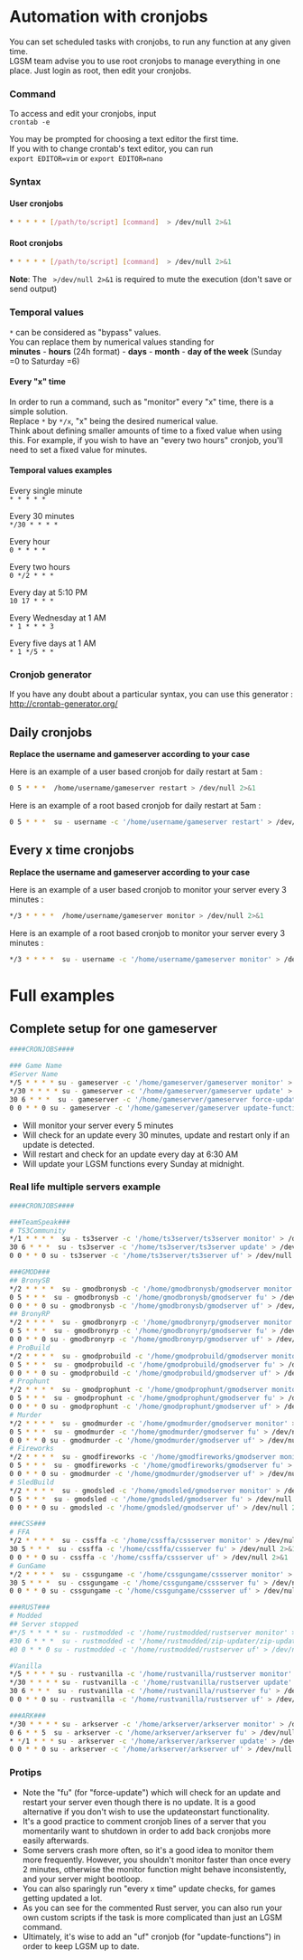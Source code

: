 # Automation with cronjobs
You can set scheduled tasks with cronjobs, to run any function at any given time.  
LGSM team advise you to use root cronjobs to manage everything in one place. Just login as root, then edit your cronjobs. 

### Command
To access and edit your cronjobs, input  
`crontab -e`

You may be prompted for choosing a text editor the first time.  
If you with to change crontab's text editor, you can run  
`export EDITOR=vim` or `export EDITOR=nano`

### Syntax

#### User cronjobs
````bash
* * * * * [/path/to/script] [command]  > /dev/null 2>&1
````

#### Root cronjobs
````bash
* * * * * [/path/to/script] [command]  > /dev/null 2>&1
````

**Note**: The ` >/dev/null 2>&1` is required to mute the execution (don't save or send output)

### Temporal values 
`*` can be considered as "bypass" values.  
You can replace them by numerical values standing for  
**minutes** - **hours** (24h format) - **days** - **month** - **day of the week** (Sunday =0 to Saturday =6)


#### Every "x" time
In order to run a command, such as "monitor" every "x" time, there is a simple solution.  
Replace `*` by `*/x`, "x" being the desired numerical value.  
Think about defining smaller amounts of time to a fixed value when using this. For example, if you wish to have an "every two hours" cronjob, you'll need to set a fixed value for minutes.

#### Temporal values examples
Every single minute    
`* * * * *`

Every 30 minutes  
`*/30 * * * *`

Every hour  
`0 * * * *`

Every two hours  
`0 */2 * * *`

Every day at 5:10 PM  
`10 17 * * *`


Every Wednesday at 1 AM   
`* 1 * * * 3`

Every five days at 1 AM  
`* 1 */5 * *`

### Cronjob generator

If you have any doubt about a particular syntax, you can use this generator : http://crontab-generator.org/

## Daily cronjobs

**Replace the username and gameserver according to your case**

Here is an example of a user based cronjob for daily restart at 5am : 

````bash
0 5 * * *  /home/username/gameserver restart > /dev/null 2>&1
````

Here is an example of a root based cronjob for daily restart at 5am : 

````bash
0 5 * * *  su - username -c '/home/username/gameserver restart' > /dev/null 2>&1
````

## Every x time cronjobs

**Replace the username and gameserver according to your case**

Here is an example of a user based cronjob to monitor your server every 3 minutes : 

````bash
*/3 * * * *  /home/username/gameserver monitor > /dev/null 2>&1
````

Here is an example of a root based cronjob to monitor your server every 3 minutes : 
````bash
*/3 * * * *  su - username -c '/home/username/gameserver monitor' > /dev/null 2>&1
````


# Full examples

## Complete setup for one gameserver

````bash
####CRONJOBS####

### Game Name
#Server Name
*/5 * * * * su - gameserver -c '/home/gameserver/gameserver monitor' > /dev/null 2>&1
*/30 * * * * su - gameserver -c '/home/gameserver/gameserver update' > /dev/null 2>&1
30 6 * * *  su - gameserver -c '/home/gameserver/gameserver force-update' > /dev/null 2>&1
0 0 * * 0 su - gameserver -c '/home/gameserver/gameserver update-functions' > /dev/null 2>&1
````

* Will monitor your server every 5 minutes
* Will check for an update every 30 minutes, update and restart only if an update is detected.
* Will restart and check for an update every day at 6:30 AM
* Will update your LGSM functions every Sunday at midnight.

### Real life multiple servers example

````bash
####CRONJOBS####

###TeamSpeak###
# TS3Community
*/1 * * * *  su - ts3server -c '/home/ts3server/ts3server monitor' > /dev/null 2>&1
30 6 * * *  su - ts3server -c '/home/ts3server/ts3server update' > /dev/null 2>&1
0 0 * * 0 su - ts3server -c '/home/ts3server/ts3server uf' > /dev/null 2>&1

###GMOD###
## BronySB
*/2 * * * *  su - gmodbronysb -c '/home/gmodbronysb/gmodserver monitor' > /dev/null 2>&1
0 5 * * *  su - gmodbronysb -c '/home/gmodbronysb/gmodserver fu' > /dev/null 2>&1
0 0 * * 0 su - gmodbronysb -c '/home/gmodbronysb/gmodserver uf' > /dev/null 2>&1
## BronyRP
*/2 * * * *  su - gmodbronyrp -c '/home/gmodbronyrp/gmodserver monitor' > /dev/null 2>&1
0 5 * * *  su - gmodbronyrp -c '/home/gmodbronyrp/gmodserver fu' > /dev/null 2>&1
0 0 * * 0 su - gmodbronyrp -c '/home/gmodbronyrp/gmodserver uf' > /dev/null 2>&1
# ProBuild
*/2 * * * *  su - gmodprobuild -c '/home/gmodprobuild/gmodserver monitor' > /dev/null 2>&1
0 5 * * *  su - gmodprobuild -c '/home/gmodprobuild/gmodserver fu' > /dev/null 2>&1
0 0 * * 0 su - gmodprobuild -c '/home/gmodprobuild/gmodserver uf' > /dev/null 2>&1
# Prophunt
*/2 * * * *  su - gmodprophunt -c '/home/gmodprophunt/gmodserver monitor' > /dev/null 2>&1
0 5 * * *  su - gmodprophunt -c '/home/gmodprophunt/gmodserver fu' > /dev/null 2>&1
0 0 * * 0 su - gmodprophunt -c '/home/gmodprophunt/gmodserver uf' > /dev/null 2>&1
# Murder
*/2 * * * *  su - gmodmurder -c '/home/gmodmurder/gmodserver monitor' > /dev/null 2>&1
0 5 * * *  su - gmodmurder -c '/home/gmodmurder/gmodserver fu' > /dev/null 2>&1
0 0 * * 0 su - gmodmurder -c '/home/gmodmurder/gmodserver uf' > /dev/null 2>&1
# Fireworks
*/2 * * * *  su - gmodfireworks -c '/home/gmodfireworks/gmodserver monitor' > /dev/null 2>&1
0 5 * * *  su - gmodfireworks -c '/home/gmodfireworks/gmodserver fu' > /dev/null 2>&1
0 0 * * 0 su - gmodmurder -c '/home/gmodmurder/gmodserver uf' > /dev/null 2>&1
# SledBuild
*/2 * * * *  su - gmodsled -c '/home/gmodsled/gmodserver monitor' > /dev/null 2>&1
0 5 * * *  su - gmodsled -c '/home/gmodsled/gmodserver fu' > /dev/null 2>&1
0 0 * * 0 su - gmodsled -c '/home/gmodsled/gmodserver uf' > /dev/null 2>&1

###CSS###
# FFA
*/2 * * * *  su - cssffa -c '/home/cssffa/cssserver monitor' > /dev/null 2>&1
30 5 * * *  su - cssffa -c '/home/cssffa/cssserver fu' > /dev/null 2>&1
0 0 * * 0 su - cssffa -c '/home/cssffa/cssserver uf' > /dev/null 2>&1
# GunGame
*/2 * * * *  su - cssgungame -c '/home/cssgungame/cssserver monitor' > /dev/null 2>&1
30 5 * * *  su - cssgungame -c '/home/cssgungame/cssserver fu' > /dev/null 2>&1
0 0 * * 0 su - cssgungame -c '/home/cssgungame/cssserver uf' > /dev/null 2>&1

###RUST###
# Modded
## Server stopped
#*/5 * * * * su - rustmodded -c '/home/rustmodded/rustserver monitor' > /dev/null 2>&1
#30 6 * * *  su - rustmodded -c '/home/rustmodded/zip-updater/zip-updater' > /dev/null 2>&1
#0 0 * * 0 su - rustmodded -c '/home/rustmodded/rustserver uf' > /dev/null 2>&1

#Vanilla
*/5 * * * * su - rustvanilla -c '/home/rustvanilla/rustserver monitor' > /dev/null 2>&1
*/30 * * * * su - rustvanilla -c '/home/rustvanilla/rustserver update' > /dev/null 2>&1
30 6 * * *  su - rustvanilla -c '/home/rustvanilla/rustserver fu' > /dev/null 2>&1
0 0 * * 0 su - rustvanilla -c '/home/rustvanilla/rustserver uf' > /dev/null 2>&1

###ARK###
*/30 * * * * su - arkserver -c '/home/arkserver/arkserver monitor' > /dev/null 2>&1
0 6 * * 5  su - arkserver -c '/home/arkserver/arkserver fu' > /dev/null 2>&1
* */1 * * * su - arkserver -c '/home/arkserver/arkserver update' > /dev/null 2>&1
0 0 * * 0 su - arkserver -c '/home/arkserver/arkserver uf' > /dev/null 2>&1
````

### Protips
* Note the "fu" (for "force-update") which will check for an update and restart your server even though there is no update. It is a good alternative if you don't wish to use the updateonstart functionality.
* It's a good practice to comment cronjob lines of a server that you momentarily want to shutdown in order to add back cronjobs more easily afterwards.
* Some servers crash more often, so it's a good idea to monitor them more frequently. However, you shouldn't monitor faster than once every 2 minutes, otherwise the monitor function might behave inconsistently, and your server might bootloop.
* You can also sparingly run "every x time" update checks, for games getting updated a lot.
* As you can see for the commented Rust server, you can also run your own custom scripts if the task is more complicated than just an LGSM command.
* Ultimately, it's wise to add an "uf" cronjob (for "update-functions") in order to keep LGSM up to date.